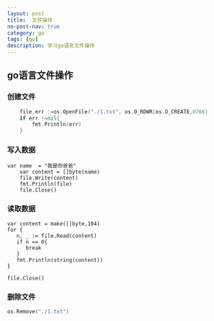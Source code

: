 ```yaml
---
layout: post
title:  文件操作
no-post-nav: true
category: go
tags: [go]
description: 学习go语言文件操作
---
```


## go语言文件操作

### 创建文件

```go
	file,err :=os.OpenFile("./1.txt", os.O_RDWR|os.O_CREATE,0766)
	if err !=nil{
		fmt.Println(err)
	} 
```

### 写入数据

```
var name  = "我是你爸爸"
	var content = []byte(name)
	file.Write(content)
	fmt.Println(file)
	file.Close()
```

### 读取数据

```
var content = make([]byte,104)
for {
   n, _ := file.Read(content)
   if n == 0{
      break
   }
   fmt.Println(string(content))
}

file.Close()
```



### 删除文件

```go
os.Remove("./1.txt")
```



